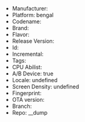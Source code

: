 ## 
- Manufacturer: 
- Platform: bengal
- Codename: 
- Brand: 
- Flavor: 
- Release Version: 
- Id: 
- Incremental: 
- Tags: 
- CPU Abilist: 
- A/B Device: true
- Locale: undefined
- Screen Density: undefined
- Fingerprint: 
- OTA version: 
- Branch: 
- Repo: __dump
